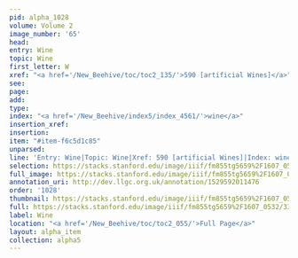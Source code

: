 ```yaml
---
pid: alpha_1028
volume: Volume 2
image_number: '65'
head: 
entry: Wine
topic: Wine
first_letter: W
xref: "<a href='/New_Beehive/toc/toc2_135/'>590 [artificial Wines]</a>"
see: 
page: 
add: 
type: 
index: "<a href='/New_Beehive/index5/index_4561/'>wine</a>"
insertion_xref: 
insertion: 
item: "#item-f6c5d1c85"
unparsed: 
line: 'Entry: Wine|Topic: Wine|Xref: 590 [artificial Wines]|Index: wine|#item-f6c5d1c85'
selection: https://stacks.stanford.edu/image/iiif/fm855tg5659%2F1607_0532/336,975,3033,422/full/0/default.jpg
full_image: https://stacks.stanford.edu/image/iiif/fm855tg5659%2F1607_0532/full/full/0/default.jpg
annotation_uri: http://dev.llgc.org.uk/annotation/1529592011476
order: '1028'
thumbnail: https://stacks.stanford.edu/image/iiif/fm855tg5659%2F1607_0532/336,975,600,180/250,/0/default.jpg
full: https://stacks.stanford.edu/image/iiif/fm855tg5659%2F1607_0532/336,975,3033,422/full/0/default.jpg
label: Wine
location: "<a href='/New_Beehive/toc/toc2_055/'>Full Page</a>"
layout: alpha_item
collection: alpha5
---
```

